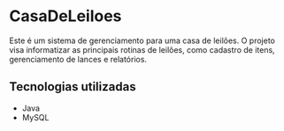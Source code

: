 # CasaDeLeiloes

Este é um sistema de gerenciamento para uma casa de leilões. O projeto visa informatizar as principais rotinas de leilões, como cadastro de itens, gerenciamento de lances e relatórios.

## Tecnologias utilizadas

- Java
- MySQL